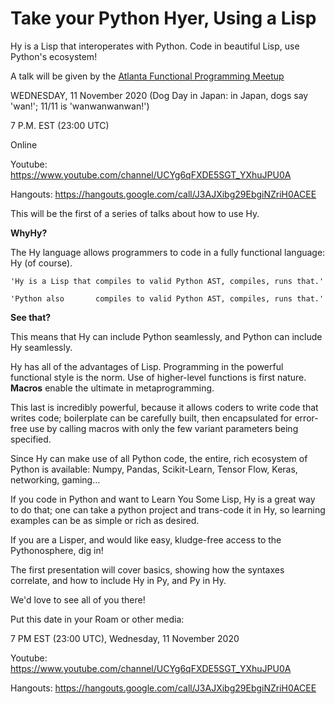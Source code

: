 # Take your Python Hyer, Using a Lisp

Hy is a Lisp that interoperates with Python. Code in beautiful Lisp, use Python's ecosystem!

A talk will be given by the [Atlanta Functional Programming Meetup](<https://www.meetup.com/Atlanta-Functional-Programming-Meetup/>)

WEDNESDAY, 11 November 2020 (Dog Day in Japan: in Japan, dogs say 'wan!'; 11/11 is 'wanwanwanwan!')

7 P.M. EST (23:00 UTC)

Online

Youtube:  
<https://www.youtube.com/channel/UCYg6qFXDE5SGT_YXhuJPU0A>

Hangouts: 
<https://hangouts.google.com/call/J3AJXibg29EbgiNZriH0ACEE>

This will be the first of a series of talks about how to use Hy.

**WhyHy?**

The Hy language allows programmers to code in a fully functional language: Hy (of course).

    'Hy is a Lisp that compiles to valid Python AST, compiles, runs that.'
    
    'Python also       compiles to valid Python AST, compiles, runs that.'

**See that?**

This means that Hy can include Python seamlessly, and Python can include Hy seamlessly.

Hy has all of the advantages of Lisp. Programming in the powerful functional style is the norm. Use of higher-level functions is first nature. **Macros** enable the ultimate in metaprogramming.

This last is incredibly powerful, because it allows coders to write code that writes code; boilerplate can be carefully built, then encapsulated for error-free use by calling macros with only the few variant parameters being specified.

Since Hy can make use of all Python code, the entire, rich ecosystem of Python is available: Numpy, Pandas, Scikit-Learn, Tensor Flow, Keras, networking, gaming&#x2026;

If you code in Python and want to Learn You Some Lisp, Hy is a great way to do that; one can take a python project and trans-code it in Hy, so learning examples can be as simple or rich as desired.

If you are a Lisper, and would like easy, kludge-free access to the Pythonosphere, dig in!

The first presentation will cover basics, showing how the syntaxes correlate, and how to include Hy in Py, and Py in Hy.

We'd love to see all of you there!

Put this date in your Roam or other media:

7 PM EST (23:00 UTC), Wednesday, 11 November 2020

Youtube: <https://www.youtube.com/channel/UCYg6qFXDE5SGT_YXhuJPU0A>

Hangouts: <https://hangouts.google.com/call/J3AJXibg29EbgiNZriH0ACEE>

